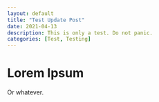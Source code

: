 ```yaml
---
layout: default
title: "Test Update Post"
date: 2021-04-13
description: This is only a test. Do not panic.
categories: [Test, Testing]
---
```


# Lorem Ipsum

Or whatever.